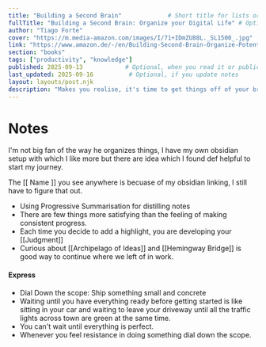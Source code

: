 ```yaml
---
title: "Building a Second Brain"             # Short title for lists or cards
fullTitle: "Building a Second Brain: Organize your Digital Life" # Optional, for full display
author: "Tiago Forte"
cover: "https://m.media-amazon.com/images/I/71+IDmZU88L._SL1500_.jpg"
link: "https://www.amazon.de/-/en/Building-Second-Brain-Organize-Potential/dp/1982167386"
section: "books"
tags: ["productivity", "knowledge"]
published: 2025-09-13            # Optional, when you read it or publication date
last_updated: 2025-09-16          # Optional, if you update notes
layout: layouts/post.njk
description: "Makes you realise, it's time to get things off of your brain!"
---
```


# Notes

I'm not big fan of the way he organizes things, I have my own obsidian setup with which I like more but there are idea which I found def helpful to start my journey.

The [[ Name ]] you see anywhere is becuase of my obsidian linking, I still have to figure that out.

- Using Progressive Summarisation for distilling notes
- There are few things more satisfying than the feeling of making consistent progress.
- Each time you decide to add a highlight, you are developing your [[Judgment]]
- Curious about [[Archipelago of Ideas]] and [[Hemingway Bridge]] is good way to continue where we left of in work.

#### Express
- Dial Down the scope: Ship something small and concrete
- Waiting until you have everything ready before getting started is like sitting in your car and waiting to leave your driveway until all the traffic lights across town are green at the same time.
- You can't wait until everything is perfect.
- Whenever you feel resistance in doing something dial down the scope.

